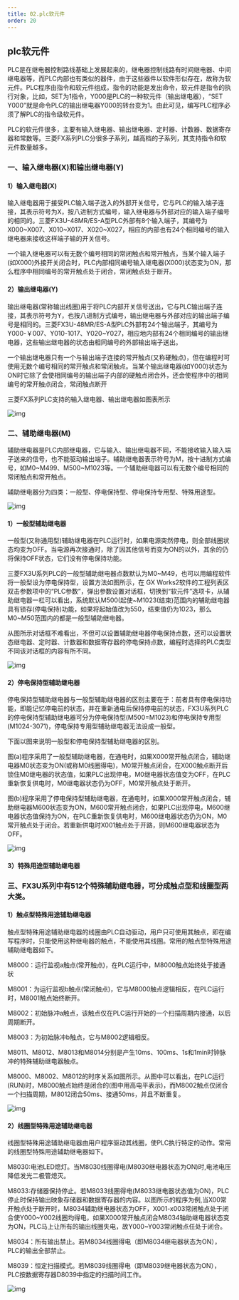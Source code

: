 ```yaml
---
title: 02.plc软元件
order: 20
---
```


##  plc软元件

PLC是在继电器控制路线基础上发展起来的，继电器控制线路有时间继电器、中间继电器等，而PLC内部也有类似的器件，由于这些器件以软件形似存在，故称为软元件。PLC程序由指令和软元件组成，指令的功能是发出命令，软元件是指令的执行对象，比如，SET为1指令，Y000是PLC的一种软元件（输出继电器），“SET Y000”就是命令PLC的输出继电器Y000的转台变为1。由此可见，编写PLC程序必须了解PLC的指令级软元件。

PLC的软元件很多，主要有输入继电器、输出继电器、定时器、计数器、数据寄存器和常数等。三菱FX系列PLC分很多子系列，越高档的子系列，其支持指令和软元件数量越多。

### 一、输入继电器(X)和输出继电器(Y)

#### 1）输入继电器(X)

输入继电器用于接受PLC输入端子送入的外部开关信号，它与PLC的输入端子连接，其表示符号为X，按八进制方式编号，输入继电器与外部对应的输入端子编号的相同的。三菱FX3U-48MR/ES-A型PLC外部有8个输入端子，其编号为X000~X007、X010~X017、X020~X027，相应的内部也有24个相同编号的输入继电器来接收这样端子输的开关信号。

一个输入继电器可以有无数个编号相同的常闭触点和常开触点，当某个输入端子(如X000)外接开关闭合时，PLC内部相同编号输入继电器(X000)状态变为ON，那么程序中相同编号的常开触点处于闭合，常闭触点处于断开。

#### 2）输出继电器(Y)

输出继电器(常称输出线圈)用于将PLC内部开关信号送出，它与PLC输出端子连接，其表示符号为Y，也按八进制方式编号，输出继电器与外部对应的输出端子编号是相同的。三菱FX3U-48MR/ES-A型PLC外部有24个输出端子，其编号为Y000-￥007、Y010-1017、Y020~Y027，相应地内部有24个相同编号的输出继电器，这些输出继电器的状态由相同编号的外部输出端子送出。

一个输出继电器只有一个与输出端子连接的常开触点(又称硬触点)，但在编程时可使用无数个编号相同的常开触点和常闭触点。当某个输出继电器(如Y000)状态为ON时它除了会使相同编号的输出端子内部的硬触点闭合外，还会使程序中的相同编号的常开触点闭合，常闭触点断开

三菱FX系列PLC支持的输入继电器、输出继电器如图表所示

![img](./img/v2-f8165a9c3f6a19a0e6aec5865214d928_1440w.webp)

### 二、辅助继电器(M)

辅助继电器是PLC内部继电器，它与输入、输出继电器不同，不能接收输入输入端子送来的信号，也不能驱动输出端子。辅助继电器表示符号为M，按十进制方式编号，如M0~M499、M500~M1023等。一个辅助继电器可以有无数个编号相同的常闭触点和常开触点。

辅助继电器分为四类：一般型、停电保持型、停电保持专用型、特殊用途型。

![img](./img/v2-cfea5a0a72636685b6fc80a52070c552_1440w.webp)

#### 1）一般型辅助继电器

一般型(又称通用型)辅助继电器在PLC运行时，如果电源突然停电，则全部线圈状态均变为OFF。当电源再次接通时，除了因其他信号而变为ON的以外，其余的仍将保持OFF状态，它们没有停电保持功能。

三菱FX3U系列PLC的一般型辅助继电器点数默认为M0~M49，也可以用编程软件将一般型设为停电保持型，设置方法如图所示，在 GX Works2软件的工程列表区双击参数项中的“PLC参数”，弹出参数设置对话框，切换到“软元件”选项卡，从辅助继电器一栏可以看出，系统默认M500(起使~M1023(结束)范围内的辅助继电器具有锁存(停电保持)功能，如果将起始值改为550，结束值仍为1023，那么M0~M50范围内的都是一般型辅助继电器。

从图所示对话框不难看出，不但可以设置辅助继电器停电保持点数，还可以设置状态继电器、定时器、计数器和数据寄存器的停电保持点数，编程时选择的PLC类型不同该对话框的内容有所不同。

![img](./img/v2-6f406bd1d0d40ad617ea99dfc8907388_1440w.webp)

#### 2）停电保持型辅助继电器

停电保持型辅助继电器与一般型辅助继电器的区别主要在于：前者具有停电保持功能，即能记忆停电前的状态，并在重新通电后保持停电前的状态，FX3U系列PLC的停电保持型辅助继电器可分为停电保持型(M500=M1023)和停电保持专用型(M1024-3071)，停电保持专用型辅助继电器无法设成一般型。

下面以图来说明一般型和停电保持型辅助继电器的区别。

图(a)程序采用了一般型辅助继电器，在通电时，如果X000常开触点闭合，辅助继电器M0状态变为ON(或称M0线圈得电)，M0常开触点闭合，在X000触点断开后锁住M0继电器的状态值，如果PLC出现停电，M0继电器状态值变为OFF，在PLC重新恢复供电时，M0继电器状态仍为OFF，M0常开触点处于断开。

图(b)程序采用了停电保持型辅助继电器，在通电时，如果X000常开触点闭合，辅助继电器M600状态变为ON，M600常开触点闭合，如果PLC出现停电，M600继电器状态值保持为ON，在PLC重新恢复供电时，M600继电器状态仍为ON，M0常开触点处于闭合。若重新供电时X001触点处于开路，则M600继电器状态为OFF。

![img](./img/v2-d5379932d69ccfa617ce0b5bf3dde708_1440w.webp)

#### 3）特殊用途型辅助继电器

### 三、FX3U系列中有512个特殊辅助继电器，可分成触点型和线圈型两大类。

#### 1）触点型特殊用途辅助继电器

触点型特殊用途辅助继电器的线圈由PLC自动驱动，用户只可使用其触点，即在编写程序时，只能使用这种继电器的触点，不能使用其线圈。常用的触点型特殊用途辅助继电器如下。

M8000：运行监视a触点(常开触点)，在PLC运行中，M8000触点始终处于接通状

M8001：为运行监视b触点(常闭触点)，它与M8000触点逻辑相反，在PLC运行时，M8001触点始终断开。

M8002：初始脉冲a触点，该触点仅在PLC运行开始的一个扫描周期内接通，以后周期断开。

M8003：为初始脉冲b触点，它与M8002逻辑相反。

M8011、M8012、M8013和M8014分别是产生10ms、100ms、1s和1min时钟脉冲的特殊辅助继电器触点。

M8000、M8002、M8012的时序关系如图所示。从图中可以看出，在PLC运行(RUN)时，M8000触点始终是闭合的(图中用高电平表示)，而M8002触点仅闭合一个扫描周期，M8012闭合50ms、接通50ms，并且不断重复。

![img](./img/v2-acd91b7e59d77129bb4df2287a5f90cc_1440w.webp)

#### 2）线圈型特殊用途辅助继电器

线圈型特殊用途辅助继电器由用户程序驱动其线圈，使PLC执行特定的动作。常用的线圈型特殊用途辅助继电器如下。

M8030:电池LED熄灯。当M8030线圈得电(M8030继电器状态为ON)时,电池电压降低发光二极管熄灭。

M8033:存储器保持停止。若M8033线圈得电(M8033继电器状态值为ON)，PLC停止时保持输出映象存储器和数据寄存器的内容。以图所示的程序为例,当X00常开触点处于断开时，M8034辅助继电器状态为OFF，X001-x003常闭触点处于闭合使Y000~Y002线圈均得电，如果X000常开触点闭合M8034轴助继电器状态变为ON，PLC马上让所有的输出线圈失电，故Y000~Y003常闭触点任处于闭合。

M8034：所有输出禁止。若M8034线圈得电（即M8034继电器状态为ON），PLC的输出全部禁止。

M8039：恒定扫描模式。若M8039线圈得电（即M8039继电器状态为ON），PLC按数据寄存器D8039中指定的扫描时间工作。

![img](./img/v2-21cdee3a4a91a2f313ec50593df368f3_1440w.webp)